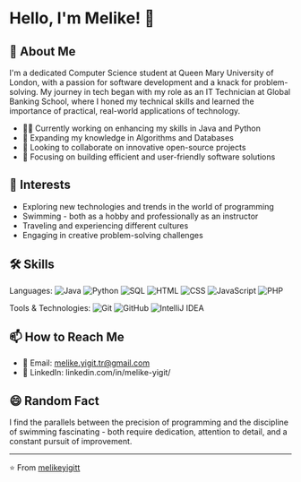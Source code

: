 # Hello, I'm Melike! 👋

## 🚀 About Me

I'm a dedicated Computer Science student at Queen Mary University of London, with a passion for software development and a knack for problem-solving. My journey in tech began with my role as an IT Technician at Global Banking School, where I honed my technical skills and learned the importance of practical, real-world applications of technology.

- 👩‍💻 Currently working on enhancing my skills in Java and Python
- 🧠 Expanding my knowledge in Algorithms and Databases
- 🤝 Looking to collaborate on innovative open-source projects
- 🌱 Focusing on building efficient and user-friendly software solutions

## 🎨 Interests

* Exploring new technologies and trends in the world of programming
* Swimming - both as a hobby and professionally as an instructor
* Traveling and experiencing different cultures
* Engaging in creative problem-solving challenges

## 🛠️ Skills

Languages: ![Java](https://img.shields.io/badge/-Java-007396?style=flat&logo=Java&logoColor=white) ![Python](https://img.shields.io/badge/-Python-3776AB?style=flat&logo=Python&logoColor=white) ![SQL](https://img.shields.io/badge/-SQL-4479A1?style=flat&logo=mysql&logoColor=white) ![HTML](https://img.shields.io/badge/-HTML-E34F26?style=flat&logo=html5&logoColor=white) ![CSS](https://img.shields.io/badge/-CSS-1572B6?style=flat&logo=css3&logoColor=white) ![JavaScript](https://img.shields.io/badge/-JavaScript-F7DF1E?style=flat&logo=javascript&logoColor=black) ![PHP](https://img.shields.io/badge/-PHP-777BB4?style=flat&logo=php&logoColor=white)


Tools & Technologies: ![Git](https://img.shields.io/badge/-Git-F05032?style=flat&logo=git&logoColor=white) ![GitHub](https://img.shields.io/badge/-GitHub-181717?style=flat&logo=github) ![IntelliJ IDEA](https://img.shields.io/badge/-IntelliJ_IDEA-000000?style=flat&logo=intellij-idea&logoColor=white) 

## 📫 How to Reach Me

* 📧 Email: melike.yigit.tr@gmail.com
* 💼 LinkedIn: linkedin.com/in/melike-yigit/

## 😄 Random Fact

I find the parallels between the precision of programming and the discipline of swimming fascinating - both require dedication, attention to detail, and a constant pursuit of improvement.

---
⭐️ From [melikeyigitt](https://github.com/melikeyigitt)
